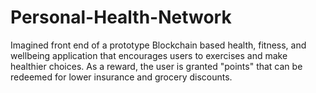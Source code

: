 # Personal-Health-Network
Imagined front end of a prototype Blockchain based health, fitness, and wellbeing application that encourages users to exercises and make healthier choices. As a reward, the user is granted "points" that can be redeemed for lower insurance and grocery discounts.
